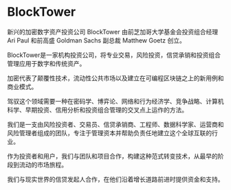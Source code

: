 # 

# BlockTower

新兴的加密数字资产投资公司 BlockTower 由前芝加哥大学基金会投资组合经理 Ari Paul 和前高盛 Goldman Sachs 副总裁 Matthew Goetz 创立。

BlockTower是一家机构投资公司，将专业交易，风险投资，信贷承销和投资组合管理应用于数字和传统资产。

加密代表了颠覆性技术，流动性公共市场以及建立在可编程区块链之上的新用例和商业模式。

驾驭这个领域需要一种在密码学、博弈论、网络和行为经济学、竞争战略、计算机科学、早期投资、信用分析和投资组合管理的交叉点上运作的方法。

我们是一支由风险投资者、交易员、信贷承销商、工程师、数据科学家、运营商和风险管理者组成的团队，专注于管理资本并帮助负责任地建立这个全球互联的行业。

作为投资者和用户，我们与团队和项目合作，构建这种范式转变技术，从最早的阶段到流动的市场旅程。

我们与现实世界的信贷发起人合作，在他们沿着增长道路前进时提供资金和支持。

